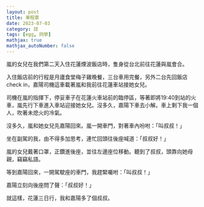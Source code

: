 ```yaml
---
layout: post
title: 單程票
date: 2023-07-03
category: 誌
tags: [egg, 同學]
mathjax: true
mathjax_autoNumber: false
---
```


嵐的女兒在我們第二天入住花蓮煙波飯店時，隻身從台北前往花蓮與嵐會合。

<!-- more -->

入住飯店前的行程是月廬食堂梅子雞晚餐，三台車用完餐，另外二台先回飯店check in，嘉陽司機這車載著嵐和我前往花蓮車站接她女兒。

司機在嵐的指揮下，停妥車子在花蓮火車站前的臨停區，等著即將19:40到站的火車，嵐先行下車進入車站迎接她女兒。沒多久，嘉陽下車去小解。車上剩下我一個人，吹著未熄火的冷氣。

沒多久，嵐和她女兒先嘉陽回來。嵐一開車門，對著車內吩咐：「叫叔叔！」

坐在副駕的我，由不得多加思考，連忙回頭往後座喊道：「叔叔好！」

嵐的女兒戴著口罩，正鑽進後座，並往左邊座位移動。聽到了叔叔，頭靠向她母親，竊竊私語。

等到嘉陽回來，一開駕駛座的車門，我趕緊囑咐：「叫叔叔！」

嘉陽立刻向後座問了聲：「叔叔好！」

就這樣，花蓮三日行，我和嘉陽多了個叔叔。
